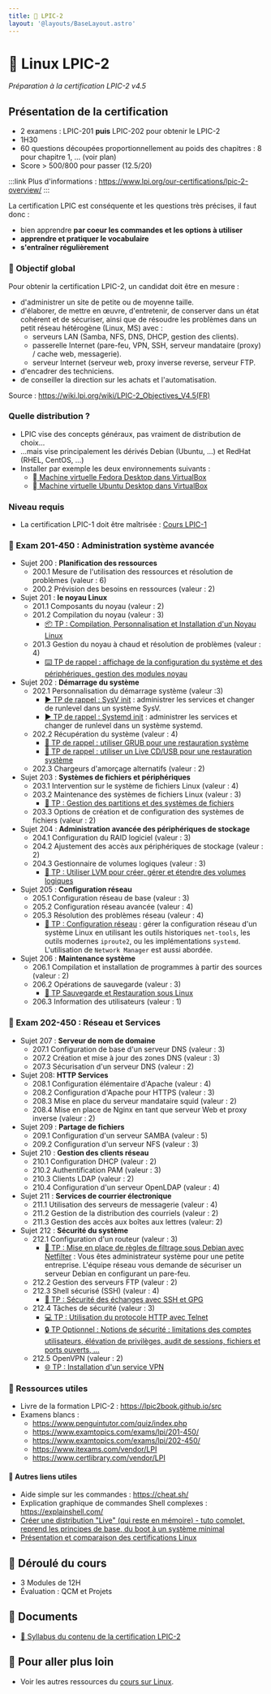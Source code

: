```yaml
---
title: 🐧 LPIC-2
layout: '@layouts/BaseLayout.astro'
---
```


# 🐧 Linux LPIC-2

_Préparation à la certification LPIC-2 v4.5_

## Présentation de la certification

- 2 examens : LPIC-201 **puis** LPIC-202 pour obtenir le LPIC-2
- 1H30
- 60 questions découpées proportionnellement au poids des chapitres : 8 pour chapitre 1, ... (voir plan)
- Score > 500/800 pour passer (12.5/20)

:::link
Plus d'informations : <https://www.lpi.org/our-certifications/lpic-2-overview/>
:::

La certification LPIC est conséquente et les questions très précises, il faut donc :

- bien apprendre **par coeur les commandes et les options à utiliser**
- **apprendre et pratiquer le vocabulaire**
- **s'entraîner régulièrement**

### 🎯 Objectif global

Pour obtenir la certification LPIC-2, un candidat doit être en mesure :

- d'administrer un site de petite ou de moyenne taille.
- d'élaborer, de mettre en œuvre, d'entretenir, de conserver dans un état cohérent et de sécuriser, ainsi que de résoudre les problèmes dans un petit réseau hétérogène (Linux, MS) avec :
  - serveurs LAN (Samba, NFS, DNS, DHCP, gestion des clients).
  - passerelle Internet (pare-feu, VPN, SSH, serveur mandataire (proxy) / cache web, messagerie).
  - serveur Internet (serveur web, proxy inverse reverse, serveur FTP.
- d'encadrer des techniciens.
- de conseiller la direction sur les achats et l'automatisation.

Source : <https://wiki.lpi.org/wiki/LPIC-2_Objectives_V4.5(FR)>

### Quelle distribution ?

- LPIC vise des concepts généraux, pas vraiment de distribution de choix...
- ...mais vise principalement les dérivés Debian (Ubuntu, ...) et RedHat (RHEL, CentOS, ...)
- Installer par exemple les deux environnements suivants :
  - [󰣛 Machine virtuelle Fedora Desktop dans VirtualBox](/linux/tp-installation-vbox-fedora-workstation)
  - [󰕈 Machine virtuelle Ubuntu Desktop dans VirtualBox](/linux/tp-installation-vbox-ubuntu-workstation)

### Niveau requis

- La certification LPIC-1 doit être maîtrisée : [Cours LPIC-1](/esgi/b3/lpic-1)

### 🎯 Exam 201-450 : Administration système avancée

- Sujet 200 : **Planification des ressources**
  - 200.1 Mesure de l'utilisation des ressources et résolution de problèmes (valeur : 6)
  - 200.2 Prévision des besoins en ressources (valeur : 2)
- Sujet 201 : **le noyau Linux**
  - 201.1 Composants du noyau (valeur : 2)
  - 201.2 Compilation du noyau (valeur : 3)
    - [📦 TP : Compilation, Personnalisation et Installation d'un Noyau Linux](/linux/tp-build-kernel)
  - 201.3 Gestion du noyau à chaud et résolution de problèmes (valeur : 4)
    - [⌨️ TP de rappel : affichage de la configuration du système et des périphériques, gestion des modules noyau](/linux/tp-systeme)
- Sujet 202 : **Démarrage du système**
  - 202.1 Personnalisation du démarrage système (valeur :3)
    - [▶️ TP de rappel : SysV init](/linux/tp-sysv) : administrer les services et changer de runlevel dans un système SysV.
    - [▶️ TP de rappel : Systemd init](/linux/tp-systemd) : administrer les services et changer de runlevel dans un système systemd.
  - 202.2 Récupération du système (valeur : 4)
    - [📀 TP de rappel : utiliser GRUB pour une restauration système](/linux/tp-grub)
    - [📀 TP de rappel : utiliser un Live CD/USB pour une restauration système](/linux/tp-rescue)
  - 202.3 Chargeurs d'amorçage alternatifs (valeur : 2)
- Sujet 203 : **Systèmes de fichiers et périphériques**
  - 203.1 Intervention sur le système de fichiers Linux (valeur : 4)
  - 203.2 Maintenance des systèmes de fichiers Linux (valeur : 3)
    - [💽 TP : Gestion des partitions et des systèmes de fichiers](/linux/tp-partitions)
  - 203.3 Options de création et de configuration des systèmes de fichiers (valeur : 2)
- Sujet 204 : **Administration avancée des périphériques de stockage**
  - 204.1 Configuration du RAID logiciel (valeur : 3)
  - 204.2 Ajustement des accès aux périphériques de stockage (valeur : 2)
  - 204.3 Gestionnaire de volumes logiques (valeur : 3)
    - [💽 TP : Utiliser LVM pour créer, gérer et étendre des volumes logiques](/linux/tp-lvm)
- Sujet 205 : **Configuration réseau**
  - 205.1 Configuration réseau de base (valeur : 3)
  - 205.2 Configuration réseau avancée (valeur : 4)
  - 205.3 Résolution des problèmes réseau (valeur : 4)
    - [📡 TP : Configuration réseau](/linux/tp-network) : gérer la configuration réseau d'un système Linux en utilisant les outils historiques `net-tools`, les outils modernes `iproute2`, ou les implémentations `systemd`. L'utilisation de `Network Manager` est aussi abordée.
- Sujet 206 : **Maintenance système**
  - 206.1 Compilation et installation de programmes à partir des sources (valeur : 2)
  - 206.2 Opérations de sauvegarde (valeur : 3)
    - [💾 TP Sauvegarde et Restauration sous Linux](/linux/tp-backup)
  - 206.3 Information des utilisateurs (valeur : 1)

### 🎯 Exam 202-450 : Réseau et Services

- Sujet 207 : **Serveur de nom de domaine**
  - 207.1 Configuration de base d'un serveur DNS (valeur : 3)
  - 207.2 Création et mise à jour des zones DNS (valeur : 3)
  - 207.3 Sécurisation d'un serveur DNS (valeur : 2)
- Sujet 208: **HTTP Services**
  - 208.1 Configuration élémentaire d'Apache (valeur : 4)
  - 208.2 Configuration d'Apache pour HTTPS (valeur : 3)
  - 208.3 Mise en place du serveur mandataire squid (valeur : 2)
  - 208.4 Mise en place de Nginx en tant que serveur Web et proxy inverse (valeur : 2)
- Sujet 209 : **Partage de fichiers**
  - 209.1 Configuration d'un serveur SAMBA (valeur : 5)
  - 209.2 Configuration d'un serveur NFS (valeur : 3)
- Sujet 210 : **Gestion des clients réseau**
  - 210.1 Configuration DHCP (valeur : 2)
  - 210.2 Authentification PAM (valeur : 3)
  - 210.3 Clients LDAP (valeur : 2)
  - 210.4 Configuration d'un serveur OpenLDAP (valeur : 4)
- Sujet 211 : **Services de courrier électronique**
  - 211.1 Utilisation des serveurs de messagerie (valeur : 4)
  - 211.2 Gestion de la distribution des courriels (valeur : 2)
  - 211.3 Gestion des accès aux boîtes aux lettres (valeur: 2)
- Sujet 212 : **Sécurité du système**
  - 212.1 Configuration d'un routeur (valeur : 3)
    - [🔐 TP : Mise en place de règles de filtrage sous Debian avec Netfilter](/linux/projet-netfilter) : Vous êtes administrateur système pour une petite entreprise. L'équipe réseau vous demande de sécuriser un serveur Debian en configurant un pare-feu.
  - 212.2 Gestion des serveurs FTP (valeur : 2)
  - 212.3 Shell sécurisé (SSH) (valeur : 4)
    - [🔐 TP : Sécurité des échanges avec SSH et GPG](/linux/tp-ssh-gpg)
  - 212.4 Tâches de sécurité (valeur : 3)
    - [💻 TP : Utilisation du protocole HTTP avec Telnet](/web/exo-telnet_http)
    - [🔒 TP Optionnel : Notions de sécurité : limitations des comptes utilisateurs, élévation de privilèges, audit de sessions, fichiers et ports ouverts, …](/linux/tp-security)
  - 212.5 OpenVPN (valeur : 2)
    - [🌐 TP : Installation d'un service VPN](/linux/tp-vpn)

### 📝 Ressources utiles

- Livre de la formation LPIC-2 : <https://lpic2book.github.io/src>
- Examens blancs :
  - <https://www.penguintutor.com/quiz/index.php>
  - <https://www.examtopics.com/exams/lpi/201-450/>
  - <https://www.examtopics.com/exams/lpi/202-450/>
  - <https://www.itexams.com/vendor/LPI>
  - <https://www.certlibrary.com/vendor/LPI>

#### 🔗 Autres liens utiles

- Aide simple sur les commandes : <https://cheat.sh/>
- Explication graphique de commandes Shell complexes : <https://explainshell.com/>
- [Créer une distribution "Live" (qui reste en mémoire) - tuto complet, reprend les principes de base, du boot à un système minimal](https://zestedesavoir.com/tutoriels/268/creer-son-premier-rim-linux/)
- [Présentation et comparaison des certifications Linux](https://blog.stephane-robert.info/docs/admin-serveurs/linux/certifications/)

## 📅 Déroulé du cours

- 3 Modules de 12H
- Évaluation : QCM et Projets

## 📑 Documents

- [📝 Syllabus du contenu de la certification LPIC-2](/linux/lpic-2/contenu)
<!-- - [🤓 Cours Linux pour la certification LPIC-2](/linux/lpic-2/cours) -->
<!-- - [🏆 Projet LPIC-2 : Mise en place d'une infrastructure système complète sécurisée et supervisée](/linux/lpic-2/projet) -->

## 🚀 Pour aller plus loin

- Voir les autres ressources du [cours sur Linux](/linux).
